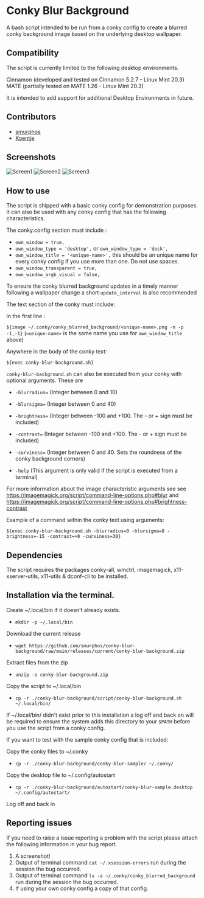 # Conky Blur Background

A bash script intended to be run from a conky config to create a blurred conky background image based on the underlying desktop wallpaper.

## Compatibility

The script is currently limited to the following desktop environments.

Cinnamon (developed and tested on Cinnamon 5.2.7 - Linux Mint 20.3)
MATE (partially tested on MATE 1.26 - Linux Mint 20.3)

It is intended to add support for additional Desktop Environments in future.

## Contributors

* [smurphos](https://github.com/smurphos)
* [Koentje](https://forums.linuxmint.com/memberlist.php?mode=viewprofile&u=317124)

## Screenshots

![Screen1](https://github.com/smurphos/conky-blur-background/blob/main/screenshots/2022-03-25_20-07.png)
![Screen2](https://github.com/smurphos/conky-blur-background/blob/main/screenshots/2022-03-25_20-08.png)
![Screen3](https://github.com/smurphos/conky-blur-background/blob/main/screenshots/2022-03-25_20-09.png)

## How to use

The script is shipped with a basic conky config for demonstration purposes.
It can also be used with any conky config that has the following characteristics.

The conky.config section must include :

* `own_window = true,`
* `own_window_type = 'desktop',` or `own_window_type = 'dock',` 
* `own_window_title = '<unique-name>',` this should be an unique name for every conky config if you use more than one. Do not use spaces.
* `own_window_transparent = true,`
* `own_window_argb_visual = false,`

To ensure the conky blurred background updates in a timely manner following a wallpaper change a short `update_interval` is also recommended

The text section of the conky must include:

In the first line :

`${image ~/.conky/conky_blurred_background/<unique-name>.png -n -p -1,-1}` (`<unique-name>` is the same name you use for `own_window_title` above)

Anywhere in the body of the conky text:

`${exec conky-blur-background.sh}`

`conky-blur-background.sh` can also be executed from your conky with optional arguments. These are

* `-blurradius=` (Integer between 0 and 10)
* `-blursigma=` (Integer between 0 and 40)
* `-brightness=` (Integer between -100 and +100. The - or + sign must be included)
* `-contrast=` (Integer between -100 and +100. The - or + sign must be included)
* `-curviness=` (Integer between 0 and 40. Sets the roundness of the conky background corners)

* `-help` (This argument is only valid if the script is executed from a terminal)

For more information about the image characteristic arguments see see https://imagemagick.org/script/command-line-options.php#blur
and https://imagemagick.org/script/command-line-options.php#brightness-contrast

Example of a command within the conky text using arguments:

`${exec conky-blur-background.sh -blurradius=0 -blursigma=8 -brightness=-15 -contrast=+0 -curviness=30}`

## Dependencies

The script requires the packages conky-all, wmctrl, imagemagick, x11-xserver-utils, x11-utils & dconf-cli to be installed.

## Installation via the terminal.

Create  ~/.local/bin if it doesn't already exists.
* `mkdir -p ~/.local/bin`

Download the current release
* `wget https://github.com/smurphos/conky-blur-background/raw/main/releases/current/conky-blur-background.zip`

Extract files from the zip
* `unzip -o conky-blur-background.zip`

Copy the script to ~/.local/bin
* `cp -r ./conky-blur-background/script/conky-blur-background.sh ~/.local/bin/`

If ~/.local/bin/ didn't exist prior to this installation a log off and back on will be required to ensure the system adds this directory to your `$PATH` before you use the script from a conky config.

If you want to test with the sample conky config that is included:

Copy the conky files to ~/.conky
* `cp -r ./conky-blur-background/conky-blur-sample/ ~/.conky/`

Copy the desktop file to ~/.config/autostart
* `cp -r ./conky-blur-background/autostart/conky-blur-sample.desktop ~/.config/autostart/`

Log off and back in

## Reporting issues

If you need to raise a issue reporting a problem with the script please attach the following information in your bug report.

1) A screenshot!
2) Output of terminal command `cat ~/.xsession-errors` run during the session the bug occurred.
3) Output of terminal command `ls -a ~/.conky/conky_blurred_background` run during the session the bug occurred.
4) If using your own conky config a copy of that config.
